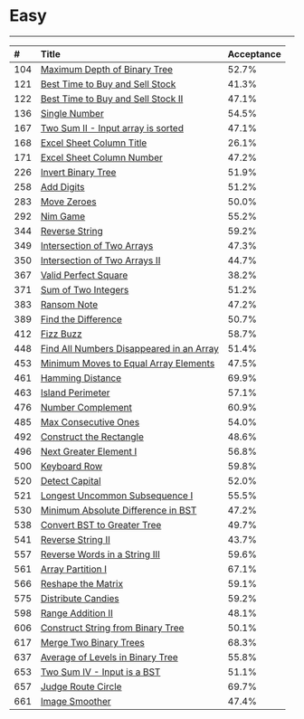 # **Easy**

---

| \# | Title | Acceptance |
| :--- | :--- | :--- |
| 104 | [Maximum Depth of Binary Tree](/easy/104.md) | 52.7% |
| 121 | [Best Time to Buy and Sell Stock](/easy/121.md) | 41.3% |
| 122 | [Best Time to Buy and Sell Stock II](/easy/122.md) | 47.1% |
| 136 | [Single Number](/easy/136.md) | 54.5% |
| 167 | [Two Sum II - Input array is sorted](/easy/167.md) | 47.1% |
| 168 | [Excel Sheet Column Title](/easy/168.md) | 26.1% |
| 171 | [Excel Sheet Column Number](/easy/171.md) | 47.2% |
| 226 | [Invert Binary Tree](/easy/226.md) | 51.9% |
| 258 | [Add Digits](/easy/258.md) | 51.2% |
| 283 | [Move Zeroes](/easy/283.md) | 50.0% |
| 292 | [Nim Game](/easy/292.md) | 55.2% |
| 344 | [Reverse String](/easy/344.md) | 59.2% |
| 349 | [Intersection of Two Arrays](/easy/349.md) | 47.3% |
| 350 | [Intersection of Two Arrays II](/easy/350.md) | 44.7% |
| 367 | [Valid Perfect Square](/easy/367.md) | 38.2% |
| 371 | [Sum of Two Integers](/easy/371.md) | 51.2% |
| 383 | [Ransom Note](/easy/383.md) | 47.2% |
| 389 | [Find the Difference](/easy/389.md) | 50.7% |
| 412 | [Fizz Buzz](/easy/412.md) | 58.7% |
| 448 | [Find All Numbers Disappeared in an Array](/easy/448.md) | 51.4% |
| 453 | [Minimum Moves to Equal Array Elements](/easy/453.md) | 47.5% |
| 461 | [Hamming Distance](/easy/461.md) | 69.9% |
| 463 | [Island Perimeter](/easy/463.md) | 57.1% |
| 476 | [Number Complement](/easy/476.md) | 60.9% |
| 485 | [Max Consecutive Ones](/easy/485.md) | 54.0% |
| 492 | [Construct the Rectangle](/easy/492.md) | 48.6% |
| 496 | [Next Greater Element I](/easy/496.md) | 56.8% |
| 500 | [Keyboard Row](/easy/500.md) | 59.8% |
| 520 | [Detect Capital](/easy/520.md) | 52.0% |
| 521 | [Longest Uncommon Subsequence I](/easy/521.md) | 55.5% |
| 530 | [Minimum Absolute Difference in BST](/easy/530.md) | 47.2% |
| 538 | [Convert BST to Greater Tree](/easy/538.md) | 49.7% |
| 541 | [Reverse String II](/easy/541.md) | 43.7% |
| 557 | [Reverse Words in a String III](/easy/557.md) | 59.6% |
| 561 | [Array Partition I](/easy/561.md) | 67.1% |
| 566 | [Reshape the Matrix](/easy/566.md) | 59.1% |
| 575 | [Distribute Candies](/easy/575.md) | 59.2% |
| 598 | [Range Addition II](/easy/598.md) | 48.1% |
| 606 | [Construct String from Binary Tree](/easy/606.md) | 50.1% |
| 617 | [Merge Two Binary Trees](/easy/617.md) | 68.3% |
| 637 | [Average of Levels in Binary Tree](/easy/637.md) | 55.8% |
| 653 | [Two Sum IV - Input is a BST](/easy/653.md) | 51.1% |
| 657 | [Judge Route Circle](/easy/657.md) | 69.7% |
| 661 | [Image Smoother](/easy/661.md) | 47.4% |



